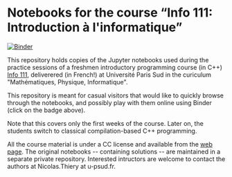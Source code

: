 # Notebooks for the course “Info 111: Introduction à l'informatique”

[![Binder](https://mybinder.org/badge.svg)](https://mybinder.org/v2/gh/nthiery/Info111-notebooks/master)

This repository holds copies of the Jupyter notebooks used during the
practice sessions of a freshmen introductory programming course (in C++)
[Info 111](http://Nicolas.Thiery.name/Enseignement/Info111),
deliverered (in French!) at Université Paris Sud in the curiculum
"Mathématiques, Physique, Informatique".

This repository is meant for casual visitors that would like to
quickly browse through the notebooks, and possibly play with them
online using Binder (click on the badge above).

Note that this covers only the first weeks of the course. Later on,
the students switch to classical compilation-based C++ programming.

All the course material is under a CC license and available from the
[web page](http://Nicolas.Thiery.name/Enseignement/Info111).
The original notebooks -- containing solutions -- are maintained in a
separate private repository. Interested intructors are welcome to
contact the authors at Nicolas.Thiery at u-psud.fr.
